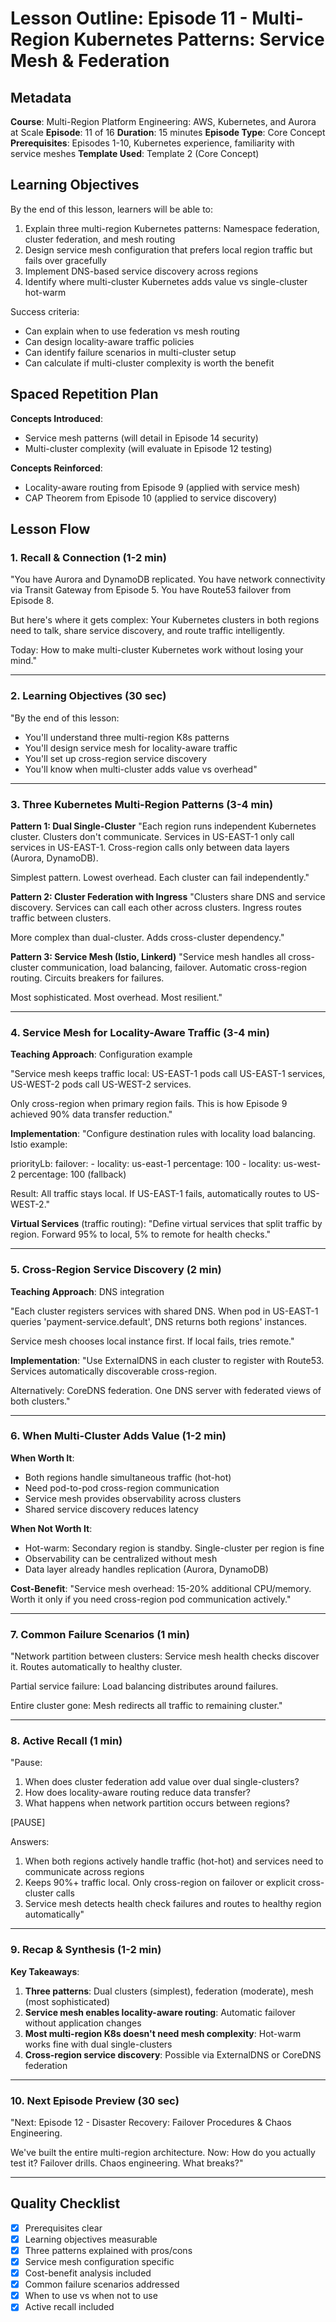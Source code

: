 # Lesson Outline: Episode 11 - Multi-Region Kubernetes Patterns: Service Mesh & Federation

## Metadata
**Course**: Multi-Region Platform Engineering: AWS, Kubernetes, and Aurora at Scale
**Episode**: 11 of 16
**Duration**: 15 minutes
**Episode Type**: Core Concept
**Prerequisites**: Episodes 1-10, Kubernetes experience, familiarity with service meshes
**Template Used**: Template 2 (Core Concept)

## Learning Objectives

By the end of this lesson, learners will be able to:
1. Explain three multi-region Kubernetes patterns: Namespace federation, cluster federation, and mesh routing
2. Design service mesh configuration that prefers local region traffic but fails over gracefully
3. Implement DNS-based service discovery across regions
4. Identify where multi-cluster Kubernetes adds value vs single-cluster hot-warm

Success criteria:
- Can explain when to use federation vs mesh routing
- Can design locality-aware traffic policies
- Can identify failure scenarios in multi-cluster setup
- Can calculate if multi-cluster complexity is worth the benefit

## Spaced Repetition Plan

**Concepts Introduced**:
- Service mesh patterns (will detail in Episode 14 security)
- Multi-cluster complexity (will evaluate in Episode 12 testing)

**Concepts Reinforced**:
- Locality-aware routing from Episode 9 (applied with service mesh)
- CAP Theorem from Episode 10 (applied to service discovery)

## Lesson Flow

### 1. Recall & Connection (1-2 min)

"You have Aurora and DynamoDB replicated. You have network connectivity via Transit Gateway from Episode 5. You have Route53 failover from Episode 8.

But here's where it gets complex: Your Kubernetes clusters in both regions need to talk, share service discovery, and route traffic intelligently.

Today: How to make multi-cluster Kubernetes work without losing your mind."

---

### 2. Learning Objectives (30 sec)

"By the end of this lesson:
- You'll understand three multi-region K8s patterns
- You'll design service mesh for locality-aware traffic
- You'll set up cross-region service discovery
- You'll know when multi-cluster adds value vs overhead"

---

### 3. Three Kubernetes Multi-Region Patterns (3-4 min)

**Pattern 1: Dual Single-Cluster**
"Each region runs independent Kubernetes cluster. Clusters don't communicate. Services in US-EAST-1 only call services in US-EAST-1. Cross-region calls only between data layers (Aurora, DynamoDB).

Simplest pattern. Lowest overhead. Each cluster can fail independently."

**Pattern 2: Cluster Federation with Ingress**
"Clusters share DNS and service discovery. Services can call each other across clusters. Ingress routes traffic between clusters.

More complex than dual-cluster. Adds cross-cluster dependency."

**Pattern 3: Service Mesh (Istio, Linkerd)**
"Service mesh handles all cross-cluster communication, load balancing, failover. Automatic cross-region routing. Circuits breakers for failures.

Most sophisticated. Most overhead. Most resilient."

---

### 4. Service Mesh for Locality-Aware Traffic (3-4 min)

**Teaching Approach**: Configuration example

"Service mesh keeps traffic local: US-EAST-1 pods call US-EAST-1 services, US-WEST-2 pods call US-WEST-2 services.

Only cross-region when primary region fails. This is how Episode 9 achieved 90% data transfer reduction."

**Implementation**:
"Configure destination rules with locality load balancing. Istio example:

priorityLb:
  failover:
    - locality: us-east-1
      percentage: 100
    - locality: us-west-2
      percentage: 100  (fallback)

Result: All traffic stays local. If US-EAST-1 fails, automatically routes to US-WEST-2."

**Virtual Services** (traffic routing):
"Define virtual services that split traffic by region. Forward 95% to local, 5% to remote for health checks."

---

### 5. Cross-Region Service Discovery (2 min)

**Teaching Approach**: DNS integration

"Each cluster registers services with shared DNS. When pod in US-EAST-1 queries 'payment-service.default', DNS returns both regions' instances.

Service mesh chooses local instance first. If local fails, tries remote."

**Implementation**:
"Use ExternalDNS in each cluster to register with Route53. Services automatically discoverable cross-region.

Alternatively: CoreDNS federation. One DNS server with federated views of both clusters."

---

### 6. When Multi-Cluster Adds Value (1-2 min)

**When Worth It**:
- Both regions handle simultaneous traffic (hot-hot)
- Need pod-to-pod cross-region communication
- Service mesh provides observability across clusters
- Shared service discovery reduces latency

**When Not Worth It**:
- Hot-warm: Secondary region is standby. Single-cluster per region is fine
- Observability can be centralized without mesh
- Data layer already handles replication (Aurora, DynamoDB)

**Cost-Benefit**:
"Service mesh overhead: 15-20% additional CPU/memory. Worth it only if you need cross-region pod communication actively."

---

### 7. Common Failure Scenarios (1 min)

"Network partition between clusters: Service mesh health checks discover it. Routes automatically to healthy cluster.

Partial service failure: Load balancing distributes around failures.

Entire cluster gone: Mesh redirects all traffic to remaining cluster."

---

### 8. Active Recall (1 min)

"Pause:
1. When does cluster federation add value over dual single-clusters?
2. How does locality-aware routing reduce data transfer?
3. What happens when network partition occurs between regions?

[PAUSE]

Answers:
1. When both regions actively handle traffic (hot-hot) and services need to communicate across regions
2. Keeps 90%+ traffic local. Only cross-region on failover or explicit cross-cluster calls
3. Service mesh detects health check failures and routes to healthy region automatically"

---

### 9. Recap & Synthesis (1-2 min)

**Key Takeaways**:
1. **Three patterns**: Dual clusters (simplest), federation (moderate), mesh (most sophisticated)
2. **Service mesh enables locality-aware routing**: Automatic failover without application changes
3. **Most multi-region K8s doesn't need mesh complexity**: Hot-warm works fine with dual single-clusters
4. **Cross-region service discovery**: Possible via ExternalDNS or CoreDNS federation

---

### 10. Next Episode Preview (30 sec)

"Next: Episode 12 - Disaster Recovery: Failover Procedures & Chaos Engineering.

We've built the entire multi-region architecture. Now: How do you actually test it? Failover drills. Chaos engineering. What breaks?"

---

## Quality Checklist

- [x] Prerequisites clear
- [x] Learning objectives measurable
- [x] Three patterns explained with pros/cons
- [x] Service mesh configuration specific
- [x] Cost-benefit analysis included
- [x] Common failure scenarios addressed
- [x] When to use vs when not to use
- [x] Active recall included
